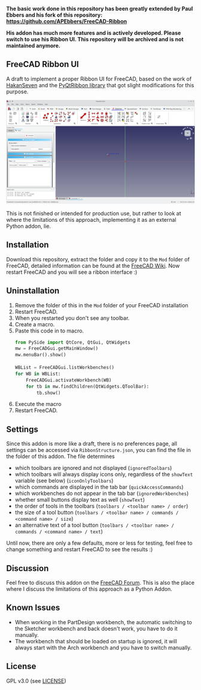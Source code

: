 **The basic work done in this repository has been greatly extended by Paul Ebbers and his fork of this repository: https://github.com/APEbbers/FreeCAD-Ribbon**

**His addon has much more features and is actively developed. Please switch to use his Ribbon UI. This repository will be archived and is not maintained anymore.**

## FreeCAD Ribbon UI

A draft to implement a proper Ribbon UI for FreeCAD, based on the work of [HakanSeven](https://github.com/HakanSeven12/Modern-UI) and the [PyQtRibbon library](https://github.com/haiiliin/pyqtribbon) that got slight modifications for this purpose.

![Screenshots of FreeCAD with the Ribbon UI](Screenshot.png)

This is not finished or intended for production use, but rather to look at where the limitations of this approach, implementing it as an external Python addon, lie.

## Installation
Download this repository, extract the folder and copy it to the `Mod` folder of FreeCAD, detailed information can be found at the [FreeCAD Wiki](https://wiki.freecad.org/Installing_more_workbenches). Now restart FreeCAD and you will see a ribbon interface :)

## Uninstallation
1. Remove the folder of this in the `Mod` folder of your FreeCAD installation
1. Restart FreeCAD.
1. When you restarted you don't see any toolbar.
1. Create a macro.
1. Paste this code in to macro.
    ```python
    from PySide import QtCore, QtGui, QtWidgets
    mw = FreeCADGui.getMainWindow()
    mw.menuBar().show()

    WBList = FreeCADGui.listWorkbenches()
    for WB in WBList:
        FreeCADGui.activateWorkbench(WB)
        for tb in mw.findChildren(QtWidgets.QToolBar):
            tb.show()
    ```
1. Execute the macro
1. Restart FreeCAD.

## Settings

Since this addon is more like a draft, there is no preferences page, all settings can be accessed via  `RibbonStructure.json`, you can find the file in the folder of this addon. The file determines
- which toolbars are ignored and not displayed (`ignoredToolbars`)
- which toolbars will always display icons only, regardless of the `showText` variable (see below) (`iconOnlyToolbars`)
- which commands are displayed in the tab bar (`quickAccessCommands`)
- which workbenches do not appear in the tab bar (`ignoredWorkbenches`)
- whether small buttons display text as well (`showText`)
- the order of tools in the toolbars (`toolbars / <toolbar name> / order`)
- the size of a tool button (`toolbars / <toolbar name> / commands / <command name> / size`)
- an alternative text of a tool button (`toolbars / <toolbar name> / commands / <command name> / text`)

Until now, there are only a few defaults, more or less for testing, feel free to change something and restart FreeCAD to see the results :)

## Discussion
Feel free to discuss this addon on the [FreeCAD Forum](https://forum.freecad.org/viewtopic.php?t=79235). This is also the place where I discuss the limitations of this approach as a Python Addon.

## Known Issues
- When working in the PartDesign workbench, the automatic switching to the Sketcher workbench and back doesn't work, you have to do it manually.
- The workbench that should be loaded on startup is ignored, it will always start with the Arch workbench and you have to switch manually.

## License
GPL v3.0 (see [LICENSE](LICENSE))
